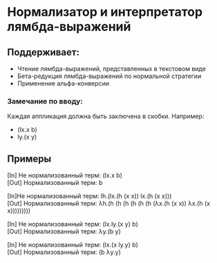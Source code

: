 # Нормализатор и интерпретатор лямбда-выражений

## Поддерживает:
* Чтение лямбда-выражений, представленных в текстовом виде
* Бета-редукция лямбда-выражений по нормальной стратегии 
* Применение альфа-конверсии

### Замечание по вводу:
Каждая аппликация должна быть заключена в скобки. Например: 
* (lx.x b)
* ly.(x y)

## Примеры 
[In] Не нормализованный терм: (lx.x b)
<br/>[Out] Нормализованный терм: b

[In]Не нормализованный терм: lh.(lx.(h (x x)) lx.(h (x x)))
<br/>[Out] Нормализованный терм: λh.(h (h (h (h (h (h (λx.(h (x x)) λx.(h (x x)))))))))

[In] Не нормализованный терм: (lx.ly.(x y) b)
<br/>[Out] Нормализованный терм: λy.(b y)

[In] Не нормализованный терм: (lx.(x ly.y) b)
<br/>[Out] Нормализованный терм: (b λy.y)